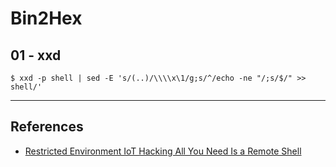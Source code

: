# Bin2Hex

## 01 - xxd

`$ xxd -p shell | sed -E 's/(..)/\\\\x\1/g;s/^/echo -ne "/;s/$/" >> shell/'`

---
## References

- [Restricted Environment IoT Hacking All You Need Is a Remote Shell](https://cujo.com/restricted-environment-iot-hacking-all-you-need-is-a-remote-shell/)